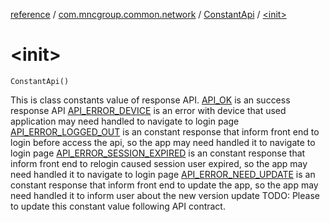 [reference](../../index.md) / [com.mncgroup.common.network](../index.md) / [ConstantApi](index.md) / [&lt;init&gt;](./-init-.md)

# &lt;init&gt;

`ConstantApi()`

This is class constants value of response API.
[API_OK](-a-p-i_-o-k.md) is an success response API
[API_ERROR_DEVICE](-a-p-i_-e-r-r-o-r_-d-e-v-i-c-e.md) is an error with device that used application may need handled to navigate to login page
[API_ERROR_LOGGED_OUT](-a-p-i_-e-r-r-o-r_-l-o-g-g-e-d_-o-u-t.md) is an constant response that inform front end to login before access the api, so the app may need handled it to navigate to login page
[API_ERROR_SESSION_EXPIRED](-a-p-i_-e-r-r-o-r_-s-e-s-s-i-o-n_-e-x-p-i-r-e-d.md) is an constant response that inform front end to relogin caused session user expired, so the app may need handled it to navigate to login page
[API_ERROR_NEED_UPDATE](-a-p-i_-e-r-r-o-r_-n-e-e-d_-u-p-d-a-t-e.md) is an constant response that inform front end to update the app, so the app may need handled it to inform user about the new version update
TODO: Please to update this constant value following API contract.

